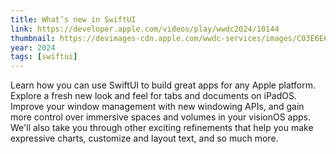 ```yaml
---
title: What’s new in SwiftUI
link: https://developer.apple.com/videos/play/wwdc2024/10144
thumbnail: https://devimages-cdn.apple.com/wwdc-services/images/C03E6E6D-A32A-41D0-9E50-C3C6059820AA/9272/9272_wide_250x141_2x.jpg
year: 2024
tags: [swiftui]
---
```


Learn how you can use SwiftUI to build great apps for any Apple platform. Explore a fresh new look and feel for tabs and documents on iPadOS. Improve your window management with new windowing APIs, and gain more control over immersive spaces and volumes in your visionOS apps. We'll also take you through other exciting refinements that help you make expressive charts, customize and layout text, and so much more.
